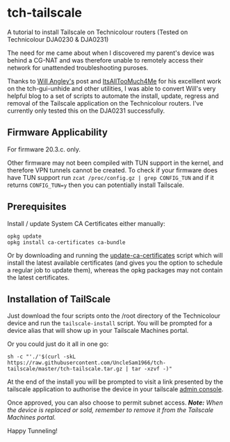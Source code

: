 # tch-tailscale
A tutorial to install Tailscale on Technicolour routers (Tested on Technicolour DJA0230 & DJA0231)

The need for me came about when I discovered my parent's device was behind a CG-NAT and was therefore unable to remotely access their network for unattended troubleshooting puroses.

Thanks to [Will Angley's](https://willangley.org/how-i-set-up-tailscale-on-my-wifi-router/) post and [ItsAllTooMuch4Me](https://github.com/seud0nym/tch-gui-unhide) for his excelllent work on the tch-gui-unhide and other utilities, I was able to convert Will's very helpful blog to a set of scripts to automate the install, update, regress and removal of the Tailscale application on the Technicolour routers. I've currently only tested this on the DJA0231 successfully.

## Firmware Applicability

For firmware 20.3.c. only.

Other firmware may not been compiled with TUN support in the kernel, and therefore VPN tunnels cannot be created. To check if your firmware does have TUN support run ```zcat /proc/config.gz | grep CONFIG_TUN``` and if it returns ```CONFIG_TUN=y``` then you can potentially install Tailscale.

## Prerequisites

Install / update System CA Certificates either manually:

    opkg update
    opkg install ca-certificates ca-bundle

Or by downloading and running the [update-ca-certificates](https://github.com/seud0nym/tch-gui-unhide/tree/master/utilities#update-ca-certificates) script which will install the latest available certificates (and gives you the option to schedule a regular job to update them), whereas the opkg packages may not contain the latest certificates.

## Installation of TailScale

Just download the four scripts onto the /root directory of the Technicolour device and run the ```tailscale-install``` script. You will be prompted for a device alias that will show up in your Tailscale Machines portal.

Or you could just do it all in one go:

    sh -c "'./'$(curl -skL https://raw.githubusercontent.com/UncleSam1966/tch-tailscale/master/tch-tailscale.tar.gz | tar -xzvf -)"

At the end of the install you will be prompted to visit a link presented by the tailscale application to authorise the device in your tailscale [admin console](https://login.tailscale.com/admin/machines).

Once approved, you can also choose to permit subnet access. ***Note:** When the device is replaced or sold, remember to remove it from the Tailscale Machines portal.*

Happy Tunneling!
